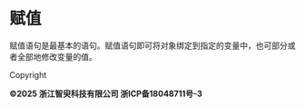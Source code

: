# 赋值

赋值语句是最基本的语句。赋值语句即可将对象绑定到指定的变量中，也可部分或者全部地修改变量的值。

Copyright

**©2025 浙江智臾科技有限公司 浙ICP备18048711号-3**
